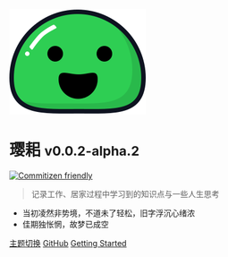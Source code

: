 ![logo](_media/icon.svg)

# 璎耜 <small>v0.0.2-alpha.2</small>

[![Commitizen friendly](https://img.shields.io/badge/commitizen-friendly-brightgreen.svg)](http://commitizen.github.io/cz-cli/)

> 记录工作、居家过程中学习到的知识点与一些人生思考

- 当初凌然非势境，不道未了轻松，旧字浮沉心绪浓
- 佳期独怅惘，故梦已成空

[主题切换](/)
[GitHub](https://github.com/simply-none/latest-blogs/)
[Getting Started](#每日十五谏)
